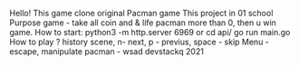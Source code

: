 Hello! This game clone original Pacman game
This project in 01 school
Purpose game - take all coin and & life pacman more than 0, then u win game.
How to start:  python3 -m http.server 6969
or cd api/ go run main.go
How to play ? history scene, n- next, p - previus, space - skip
Menu - escape, manipulate pacman - wsad
devstackq 2021      
